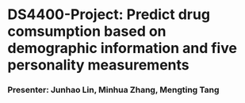 # DS4400-Project: Predict drug comsumption based on demographic information and five personality measurements
### Presenter: Junhao Lin, Minhua Zhang, Mengting Tang

